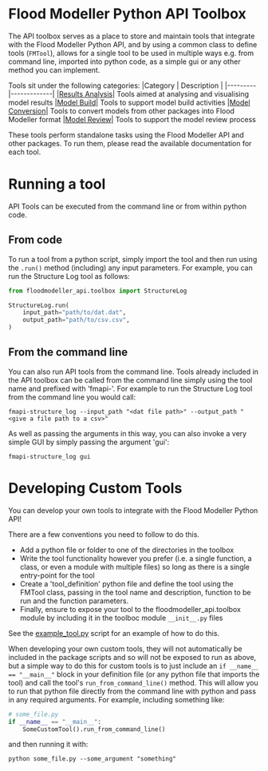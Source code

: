 # Flood Modeller Python API Toolbox
The API toolbox serves as a place to store and maintain tools that integrate with the Flood Modeller 
Python API, and by using a common class to define tools (`FMTool`), allows for a single tool to be used
in multiple ways e.g. from command line, imported into python code, as a simple gui or any other method
you can implement.

Tools sit under the following categories:
|Category | Description |
|---------|-------------|
|[Results Analysis](https://github.com/People-Places-Solutions/floodmodeller-api/tree/main/toolbox/results_analysis)| Tools aimed at analysing and visualising model results
|[Model Build](https://github.com/People-Places-Solutions/floodmodeller-api/tree/main/toolbox/model_build)| Tools to support model build activities
|[Model Conversion](https://github.com/People-Places-Solutions/floodmodeller-api/tree/main/toolbox/model_conversion)| Tools to convert models from other packages into Flood Modeller format
|[Model Review](https://github.com/People-Places-Solutions/floodmodeller-api/tree/main/toolbox/model_review)| Tools to support the model review process

These tools perform standalone tasks using the Flood Modeller API and other packages. 
To run them, please read the available documentation for each tool. 



# Running a tool
API Tools can be executed from the command line or from within python code.

## From code
To run a tool from a python script, simply import the tool and then run using the `.run()` method 
(including) any input parameters. For example, you can run the Structure Log tool as follows:

``` python
from floodmodeller_api.toolbox import StructureLog

StructureLog.run(
    input_path="path/to/dat.dat",
    output_path="path/to/csv.csv",
)
```

## From the command line
You can also run API tools from the command line. Tools already included in the API toolbox can be
called from the command line simply using the tool name and prefixed with 'fmapi-'. For example to 
run the Structure Log tool from the command line you would call:

```
fmapi-structure_log --input_path "<dat file path>" --output_path "<give a file path to a csv>"
```

As well as passing the arguments in this way, you can also invoke a very simple GUI by simply passing
the argument 'gui':

```
fmapi-structure_log gui
```

# Developing Custom Tools
You can develop your own tools to integrate with the Flood Modeller Python API!

There are a few conventions you need to follow to do this.
- Add a python file or folder to one of the directories in the toolbox
- Write the tool functionality however you prefer (i.e. a single function, a class, or even a module with multiple files)
so long as there is a single entry-point for the tool
- Create a 'tool_definition' python file and define the tool using the FMTool class, passing in the tool name and description, function to be run and the function parameters.
- Finally, ensure to expose your tool to the floodmodeller_api.toolbox module by including it in the 
toolboc module `__init__.py` files

See the [example_tool.py](example_tool.py) script for an example of how to do this.

When developing your own custom tools, they will not automatically be included in the package scripts
and so will not be exposed to run as above, but a simple way to do this for custom tools is to just
include an `if __name__ == "__main__"` block in your definition file (or any python file that imports
the tool) and call the tool's `run_from_command_line()` method. This will allow you to run that python 
file directly from the command line with python and pass in any required arguments. For example, 
including something like:

``` python
# some_file.py
if __name__ == "__main__":
    SomeCustomTool().run_from_command_line()
```

and then running it with:
```
python some_file.py --some_argument "something"
```
